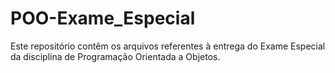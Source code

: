 # POO-Exame_Especial
Este repositório contêm os arquivos referentes à entrega do Exame Especial da disciplina de Programação Orientada a Objetos.
